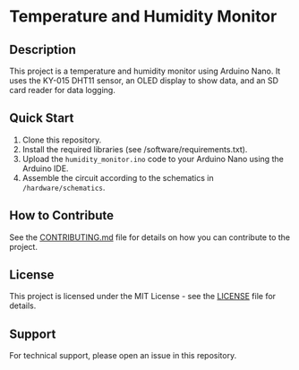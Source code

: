 # Temperature and Humidity Monitor

## Description
This project is a temperature and humidity monitor using Arduino Nano. It uses the KY-015 DHT11 sensor, an OLED display to show data, and an SD card reader for data logging.

## Quick Start
1. Clone this repository.
2. Install the required libraries (see /software/requirements.txt).
3. Upload the `humidity_monitor.ino` code to your Arduino Nano using the Arduino IDE.
4. Assemble the circuit according to the schematics in `/hardware/schematics`.

## How to Contribute
See the [CONTRIBUTING.md](./CONTRIBUTING.md) file for details on how you can contribute to the project.

## License
This project is licensed under the MIT License - see the [LICENSE](LICENSE) file for details.

## Support
For technical support, please open an issue in this repository.

